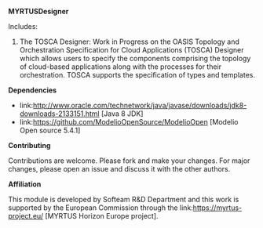 

**MYRTUSDesigner**
 
Includes:
1) The TOSCA Designer: Work in Progress on the OASIS Topology and Orchestration Specification for Cloud Applications (TOSCA) Designer which allows users to specify the components comprising the topology of cloud-based applications along with the processes for their orchestration.  TOSCA supports the specification of types and templates.



**Dependencies**
* link:http://www.oracle.com/technetwork/java/javase/downloads/jdk8-downloads-2133151.html [Java 8 JDK]
* link:https://github.com/ModelioOpenSource/ModelioOpen [Modelio Open source 5.4.1]
 
**Contributing**

Contributions are welcome.
Please fork and make your changes. For major changes, please open an issue and discuss it with the other authors.

**Affiliation**

This module is developed by Softeam R&D Department and this work is supported by the European Commission through the link:https://myrtus-project.eu/ [MYRTUS Horizon Europe project].

